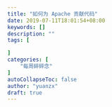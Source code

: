 ```yaml
---
title: "如何为 Apache 贡献代码"
date: 2019-07-11T18:01:54+08:00
keywords: []
description: ""
tags: [

]
categories: [
    "每周碎碎念"
]
autoCollapseToc: false
author: "yuanzx"
draft: true
---
```


